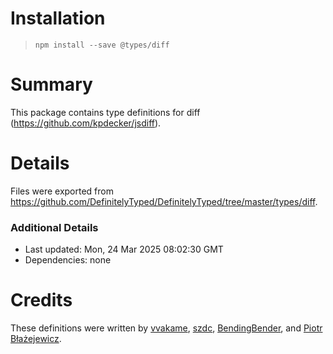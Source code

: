 # Installation
> `npm install --save @types/diff`

# Summary
This package contains type definitions for diff (https://github.com/kpdecker/jsdiff).

# Details
Files were exported from https://github.com/DefinitelyTyped/DefinitelyTyped/tree/master/types/diff.

### Additional Details
 * Last updated: Mon, 24 Mar 2025 08:02:30 GMT
 * Dependencies: none

# Credits
These definitions were written by [vvakame](https://github.com/vvakame), [szdc](https://github.com/szdc), [BendingBender](https://github.com/BendingBender), and [Piotr Błażejewicz](https://github.com/peterblazejewicz).
